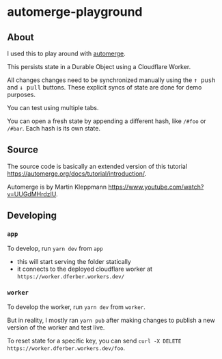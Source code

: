 # automerge-playground

## About

I used this to play around with [automerge](https://automerge.org/).

This persists state in a Durable Object using a Cloudflare Worker.

All changes changes need to be synchronized manually using the <kbd>↑ push</kbd> and <kbd>↓ pull</kbd> buttons. These explicit syncs of state are done for demo purposes.

You can test using multiple tabs.

You can open a fresh state by appending a different hash, like `/#foo` or `/#bar`. Each hash is its own state.

## Source

The source code is basically an extended version of this tutorial https://automerge.org/docs/tutorial/introduction/.

Automerge is by Martin Kleppmann https://www.youtube.com/watch?v=UUGdMHrdzIU.


## Developing

### `app`

To develop, run `yarn dev` from `app`
- this will start serving the folder statically
- it connects to the deployed cloudflare worker at `https://worker.dferber.workers.dev/`

### `worker`

To develop the worker, run `yarn dev` from `worker`.

But in reality, I mostly ran `yarn pub` after making changes to publish a new version of the worker and test live.

To reset state for a specific key, you can send `curl -X DELETE https://worker.dferber.workers.dev/foo`.
